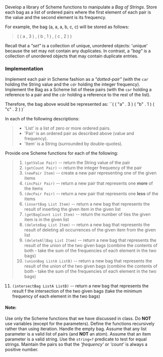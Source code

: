 Develop a library of Scheme functions to manipulate a _Bag of Strings_. Store
each bag as a list of ordered pairs where the first element of each pair is the
value and the second element is its frequency.

For example, the bag (a, a, a, b, c, c) will be stored as follows:
> ( ( a , 3 ) , ( b , 1 ) , ( c , 2 ) )

Recall that a _"set"_ is a collection of unique, unordered objects: 'unique'
because the set may not contain any duplicates. In contrast, a _"bag"_ is a
collection of unordered objects that may contain duplicate entries.

### Implementation
Implement each pair in Scheme fashion as a _"dotted-pair"_ (with the `car` holding the String value and the `cdr` holding the integer frequency).
Implement the Bag as a Scheme list of these pairs (with the `car` holding a
reference to a pair and the `cdr` holding a reference to the rest of the list).

Therefore, the bag above would be represented as:
``( ( "a" . 3 ) ( "b" . 1 ) ( "c" . 2 ) )`

In each of the following descriptions:
> * 'List' is a list of zero or more ordered pairs.
> * 'Pair' is an ordered pair as described above (value and frequency).
> * 'Item' is a String (surrounded by double-quotes).

Provide one Scheme functions for each of the following:
> 1. `(getValue Pair)` -- return the String value of the pair
> 2. `(getCount Pair)` -- return the integer frequency of the pair
> 3. `(newPair Item)` -- create a new pair representing one of the given items
> 4. `(incPair Pair)` -- return a new pair that represents one **more** of the
items
> 5. `(decPair Pair)` -- return a new pair that represents one **less** of the
items
> 6. `(insertBag List Item)` -- return a new bag that represents the result of
inserting the given item in the given list
> 7. `(getBagCount List Item)` -- return the number of ties the given item is
in the given list
> 8. `(deleteBag List Item)` -- return a new bag that represents the result of
deleting all occurrences of the given item from the given list
> 9. `(deleteAllBag List Item)` -- return a new bag that represents the result
of the union of the two given bags (combine the contents of both - take the
sum of the frequencies of each element in the two bags)
> 10. `(unionBag ListA ListB)` -- return a new bag that represents the result of
the union of the two given bags (combine the contents of both - take the sum of
the frequencies of each element in the two bags)
11. `(intersectBag ListA ListB)` -- return a new bag that represents the
result f the intersection of the two given bags (take the minimum frequency of
each element in the two bags)

#### Note:
Use only the Scheme functions that we have discussed in class. Do **NOT** use
variables (except for the parameters). Define the functions recursively rather
than using iteration. Handle the empty bag. Assume that any list parameter is a
valid list of pairs (and **NOT** an atom). Assume that an item parameter is a
valid string. Use the `string=?` predicate to test for equal strings. Maintain
the pairs so that the _'frequency'_ or _'count'_ is always a positive number.
